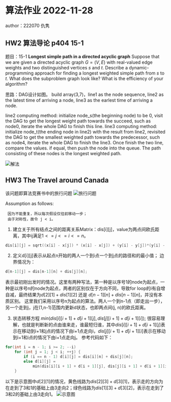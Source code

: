 # 算法作业 2022-11-28

author：222070 仇隽

## HW2 算法导论 p404 15-1

题目：15-1 **Longest simple path in a directed acyclic graph**
Suppose that we are given a directed acyclic graph $G = (V,E)$ with real-valued edge weights and two distinguished vertices $s$ and $t$. Describe a dynamic-programming approach for finding a longest weighted simple path from $s$ to $t$.
What does the subproblem graph look like? What is the efficiency of your algorithm?

思路：DAG设计如图。
build array(3,7)，line1 as the node sequence, line2 as the latest time of arriving a node, line3 as the earlest time of arriving a node.

line2 computing method: initialize node_s(the beginning node) to be 0, visit the DAG to get the longest weight path towards the succeed, such as node0, iterate the whole DAG to finish this line.
line3 computing method: initialize node_t(the ending node in line2) with the result from line2, revisited the DAG to get the smallest weighted path towards the predecessor, such as node4, iterate the whole DAG to finish the line3.
Once finish the two line, compare the values. if equal, then push the node into the queue.
The path consisting of these nodes is the longest weighted path.

![解法](/Notes/pics/Q2.PNG)

## HW3 The Travel around Canada

该问题即算法竞赛书中的旅行问题
![旅行问题](/Notes/pics/Tour.png)

Assumption as follows:

     因为不能重复，所以每次假设仅往前移动一步；
     由于对称性，故令 j < i。


1. 建立关于所有结点之间的距离关系Matrix：dis[i][j]，value为两点间欧氏距离，其中ij满足$1 <= j <= i <= n$。
```c++
dis[i][j] = sqrt((x[i] - x[j]) * (x[i] - x[j]) + (y[i] - y[j])*(y[i] - y[j]));
```
2. 定义d[i][j]表示从起点n开始的两人一个到i点一个到j点的路径和的最小值；
边界情况为：
```c++
d[n-1][j] = dis[n-1][n] + dis[j][n];
```
表示最初刚出发时的情况。这里有两种写法，第一种是以序号1的node为起点，一种是以序号n的node为起点，两者的区别仅在于方向不同，导致for loop的i有自增自减，最终结果为$d[2][1]+ dis[1][2]$ 还是 $d[n-1][n] + dis[n-1][n]$，并没有本质区别。
这里我们采用以序号n为起点的算法。两人一个到n-1点（即走出一步），另一个走到j，j在(1,n-1)范围内更新d状态，也即两点间(j, n)的欧氏距离。

3. 状态转移方程
$min(dis[i][i + 1] + d[i + 1][j], dis[j][i + 1] + d[i + 1][i]);$
很容易理解，也就是判断新的点由谁来走，谁最短归谁，其中$dis[i][i + 1] + d[i + 1][j]$表示在移动到i+1和j点的情况下由i+1点走向i，$dis[j][i + 1] + d[i + 1][i]$表示在移动到i+1和i点的情况下由i+1点走向j。
参考代码如下：
```c++
for(int i = n - 1; i >= 2; --i)
	for (int j = 1; j < i; ++j) {
		if (i == n - 1) d[i][j] = dis[i][n] + dis[j][n];
		else d[i][j] = 
            min(dis[i][i + 1] + d[i + 1][j], dis[j][i + 1] + d[i + 1][i]);
	}
```
以下是示意图中$d[2][1]$的情况，黄色线路为$dis[2][3] + d[3][1]$，表示走的方向为在走到了3和1的基础上由3走向2；绿色线路为$dis[1][3] + d[3][2]$，表示在走到了3和2的基础上由3走向1。
![示意图](/Notes/pics/route.PNG)